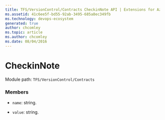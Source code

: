 ```yaml
---
title: TFS/VersionControl/Contracts CheckinNote API | Extensions for Azure DevOps Services
ms.assetid: 41c6ee5f-bd55-92ab-3495-685a8ec349fb
ms.technology: devops-ecosystem
generated: true
author: chcomley
ms.topic: article
ms.author: chcomley
ms.date: 08/04/2016
---
```


# CheckinNote

Module path: `TFS/VersionControl/Contracts`


### Members

* `name`: string. 

* `value`: string. 

